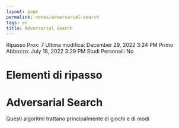 ```yaml
---
layout: page
permalink: notes/adversarial-search
tags: en
title: Adversarial Search
---
```


Ripasso Prox: 7
Ultima modifica: December 29, 2022 3:24 PM
Primo Abbozzo: July 18, 2022 3:29 PM
Studi Personali: No

# Elementi di ripasso

# Adversarial Search

Questi algoritmi trattano principalmente di giochi e di modi